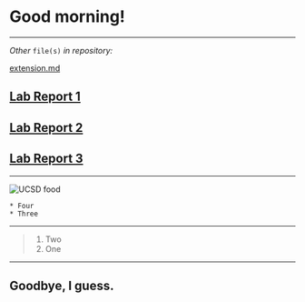# **Good morning!**
---

*Other* `file(s)` *in repository:*

[extension.md](https://peternguyen4.github.io/cse15l-lab-reports/extension.md)

## [Lab Report 1](https://PeterNguyen4.github.io/cse15l-lab-reports/lab-report-1-week-2.html)

## [Lab Report 2](https://peternguyen4.github.io/cse15l-lab-reports/lab-report-2-week-4.html)

## [Lab Report 3](https://peternguyen4.github.io/cse15l-lab-reports/lab-report-3-week-6.html)

---

![UCSD food](https://media4.giphy.com/media/l44QjgeQ5ium91n9K/giphy.gif)

```
* Four
* Three
```
---
> 1. Two
> 2. One
---

## Goodbye, I guess.
